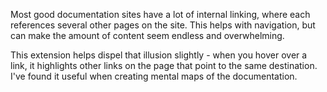 Most good documentation sites have a lot of internal linking, where each references several other pages on the site. This helps with navigation, but can make the amount of content seem endless and overwhelming.

This extension helps dispel that illusion slightly - when you hover over a link, it highlights other links on the page that point to the same destination. I've found it useful when creating mental maps of the documentation.

